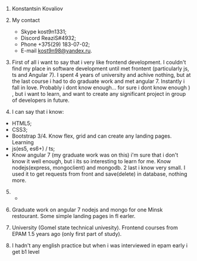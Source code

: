 1. Konstantsin Kovaliov

2. My contact
   - Skype kost9n1331;
   - Discord ReaziS#4932;
   - Phone +375(29) 183-07-02;
   - E-mail kost9n98@yandex.ru.
   
3. First of all i want to say that i very like frontend development. I couldn't find my place in software development until met frontent (particularly js, ts and Angular 7). I spent 4 years of university and achive nothing, but at the last course i had to do graduate work and met angular 7. Instantly i fall in love. Probably i dont know enough... for sure i dont know enough ) , but i want to learn, and want to create any significant project in group of developers in future.

4. I can say that i know:
  - HTML5;
  - CSS3;
  - Bootstrap 3/4.
  Know flex, grid and can create any landing pages. 
  Learning 
  - js(es5, es6+) / ts;
  - Know angular 7 (my graduate work was on this)  i'm sure that i don't know it well enough, but i its so interesting to learn for me. Know nodejs(express, mongoclient) and mongodb. 2 last i know very small. I used it to get requests from front and save(delete) in database, nothing more.
  
5. -
6. Graduate work on angular 7 nodejs and mongo for one Minsk restourant. Some simple landing pages in fl earler.

7. University (Gomel state technical univesity). Frontend courses from EPAM 1.5 years ago (only first part of study).

8. I hadn't any english practice but when i was interviewed in epam early i get b1 level
